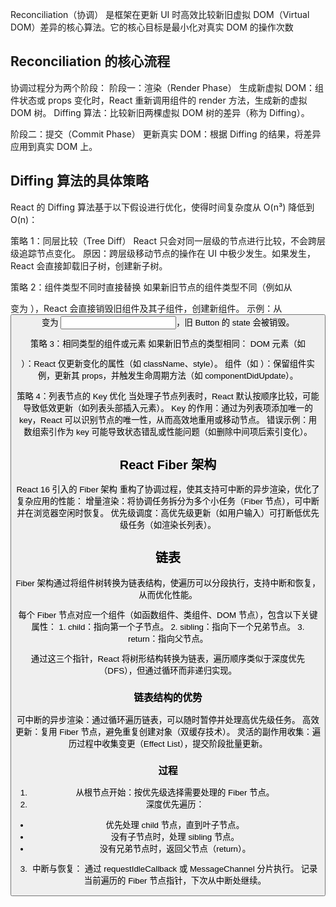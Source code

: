  Reconciliation（协调） 是框架在更新 UI 时高效比较新旧虚拟 DOM（Virtual DOM）差异的核心算法。它的核心目标是最小化对真实 DOM 的操作次数

## Reconciliation 的核心流程
协调过程分为两个阶段：
阶段一：渲染（Render Phase）
生成新虚拟 DOM：组件状态或 props 变化时，React 重新调用组件的 render 方法，生成新的虚拟 DOM 树。
Diffing 算法：比较新旧两棵虚拟 DOM 树的差异（称为 Diffing）。

阶段二：提交（Commit Phase）
更新真实 DOM：根据 Diffing 的结果，将差异应用到真实 DOM 上。

## Diffing 算法的具体策略
React 的 Diffing 算法基于以下假设进行优化，使得时间复杂度从 O(n³) 降低到 O(n)：

策略 1：同层比较（Tree Diff）
React 只会对同一层级的节点进行比较，不会跨层级追踪节点变化。
原因：跨层级移动节点的操作在 UI 中极少发生。如果发生，React 会直接卸载旧子树，创建新子树。

策略 2：组件类型不同时直接替换
如果新旧节点的组件类型不同（例如从 <div> 变为 <span>），React 会直接销毁旧组件及其子组件，创建新组件。
示例：从 <Button> 变为 <Input>，旧 Button 的 state 会被销毁。

策略 3：相同类型的组件或元素
如果新旧节点的类型相同：
DOM 元素（如 <div>）：React 仅更新变化的属性（如 className、style）。
组件（如 <MyComponent>）：保留组件实例，更新其 props，并触发生命周期方法（如 componentDidUpdate）。

策略 4：列表节点的 Key 优化
当处理子节点列表时，React 默认按顺序比较，可能导致低效更新（如列表头部插入元素）。
Key 的作用：通过为列表项添加唯一的 key，React 可以识别节点的唯一性，从而高效地重用或移动节点。
错误示例：用数组索引作为 key 可能导致状态错乱或性能问题（如删除中间项后索引变化）。

## React Fiber 架构
React 16 引入的 Fiber 架构 重构了协调过程，使其支持可中断的异步渲染，优化了复杂应用的性能：
增量渲染：将协调任务拆分为多个小任务（Fiber 节点），可中断并在浏览器空闲时恢复。
优先级调度：高优先级更新（如用户输入）可打断低优先级任务（如渲染长列表）。

## 链表
Fiber 架构通过将组件树转换为链表结构，使遍历可以分段执行，支持中断和恢复，从而优化性能。

每个 Fiber 节点对应一个组件（如函数组件、类组件、DOM 节点），包含以下关键属性：
    1. child：指向第一个子节点。
    2. sibling：指向下一个兄弟节点。
    3. return：指向父节点。

通过这三个指针，React 将树形结构转换为链表，遍历顺序类似于深度优先（DFS），但通过循环而非递归实现。

### 链表结构的优势
可中断的异步渲染：通过循环遍历链表，可以随时暂停并处理高优先级任务。
高效更新：复用 Fiber 节点，避免重复创建对象（双缓存技术）。
灵活的副作用收集：遍历过程中收集变更（Effect List），提交阶段批量更新。

### 过程
1. 从根节点开始：按优先级选择需要处理的 Fiber 节点。
2. 深度优先遍历：
+ 优先处理 child 节点，直到叶子节点。
+ 没有子节点时，处理 sibling 节点。
+ 没有兄弟节点时，返回父节点（return）。
3. 中断与恢复：
通过 requestIdleCallback 或 MessageChannel 分片执行。
记录当前遍历的 Fiber 节点指针，下次从中断处继续。